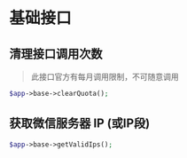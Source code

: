 # 基础接口

## 清理接口调用次数

> 此接口官方有每月调用限制，不可随意调用

```php
$app->base->clearQuota();
```

## 获取微信服务器 IP (或IP段)

```php
$app->base->getValidIps();
```